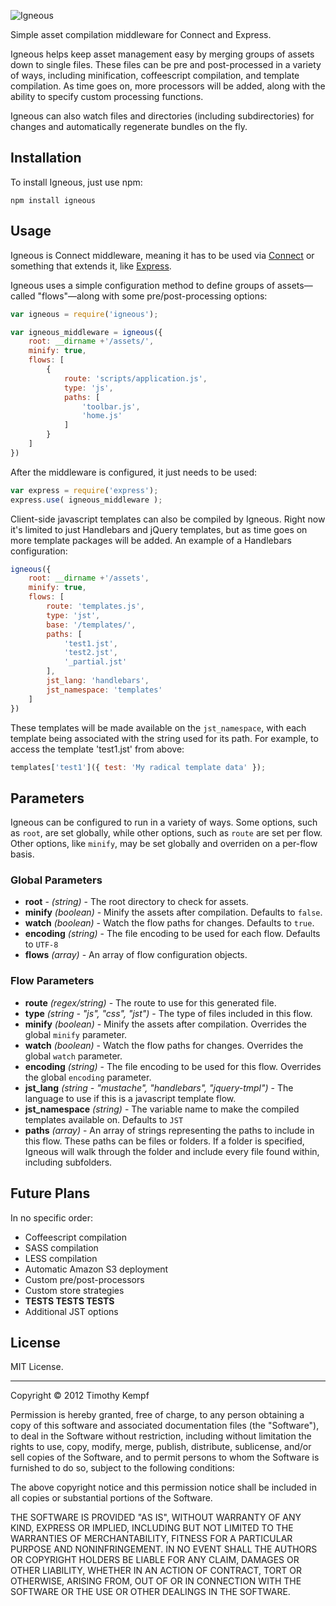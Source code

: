 ![Igneous](https://s3.amazonaws.com/igneous-site/igneous.png "Igneous")

Simple asset compilation middleware for Connect and Express.

Igneous helps keep asset management easy by merging groups of assets down to single files. These files can be pre and post-processed in a variety of ways, including minification, coffeescript compilation, and template compilation. As time goes on, more processors will be added, along with the ability to specify custom processing functions.

Igneous can also watch files and directories (including subdirectories) for changes and automatically regenerate bundles on the fly.

## Installation

To install Igneous, just use npm:

```
npm install igneous
```

## Usage

Igneous is Connect middleware, meaning it has to be used via [Connect](https://github.com/senchalabs/connect) or something that extends it, like [Express](http://expressjs.com/).

Igneous uses a simple configuration method to define groups of assets—called "flows"—along with some pre/post-processing options:

```javascript
var igneous = require('igneous');

var igneous_middleware = igneous({
	root: __dirname +'/assets/',
	minify: true,
	flows: [
		{
			route: 'scripts/application.js',
			type: 'js',
			paths: [
				'toolbar.js',
				'home.js'
			]
		}
	]
})
```

After the middleware is configured, it just needs to be used:

```javascript
var express = require('express');
express.use( igneous_middleware );
```

Client-side javascript templates can also be compiled by Igneous. Right now it's limited to just Handlebars and jQuery templates, but as time goes on more template packages will be added. An example of a Handlebars configuration:

```javascript
igneous({
	root: __dirname +'/assets',
	minify: true,
	flows: [
		route: 'templates.js',
		type: 'jst',
		base: '/templates/',
		paths: [
			'test1.jst',
			'test2.jst',
			'_partial.jst'
		],
		jst_lang: 'handlebars',
		jst_namespace: 'templates'
	]
})
```

These templates will be made available on the `jst_namespace`, with each template being associated with the string used for its path. For example, to access the template 'test1.jst' from above:

```javascript
templates['test1']({ test: 'My radical template data' });
```

## Parameters

Igneous can be configured to run in a variety of ways. Some options, such as `root`, are set globally, while other options, such as `route` are set per flow. Other options, like `minify`, may be set globally and overriden on a per-flow basis.

### Global Parameters

- **root** - *(string)* - The root directory to check for assets.
- **minify** *(boolean)* - Minify the assets after compilation. Defaults to `false`.
- **watch** *(boolean)* - Watch the flow paths for changes. Defaults to `true`.
- **encoding** *(string)* - The file encoding to be used for each flow. Defaults to `UTF-8`
- **flows** *(array)* - An array of flow configuration objects.

### Flow Parameters

- **route** *(regex/string)* - The route to use for this generated file.
- **type** *(string - "js", "css", "jst")* - The type of files included in this flow.
- **minify** *(boolean)* - Minify the assets after compilation. Overrides the global `minify` parameter.
- **watch** *(boolean)* - Watch the flow paths for changes. Overrides the global `watch` parameter.
- **encoding** *(string)* - The file encoding to be used for this flow. Overrides the global `encoding` parameter.
- **jst_lang** *(string - "mustache", "handlebars", "jquery-tmpl")* - The language to use if this is a javascript template flow.
- **jst_namespace** *(string)* - The variable name to make the compiled templates available on. Defaults to `JST`
- **paths** *(array)* - An array of strings representing the paths to include in this flow. These paths can be files or folders. If a folder is specified, Igneous will walk through the folder and include every file found within, including subfolders.

## Future Plans

In no specific order:

- Coffeescript compilation
- SASS compilation
- LESS compilation
- Automatic Amazon S3 deployment
- Custom pre/post-processors
- Custom store strategies
- **TESTS TESTS TESTS**
- Additional JST options

## License

MIT License.

----------

Copyright © 2012 Timothy Kempf

Permission is hereby granted, free of charge, to any person obtaining a copy of this software and associated documentation files (the "Software"), to deal in the Software without restriction, including without limitation the rights to use, copy, modify, merge, publish, distribute, sublicense, and/or sell copies of the Software, and to permit persons to whom the Software is furnished to do so, subject to the following conditions:

The above copyright notice and this permission notice shall be included in all copies or substantial portions of the Software.

THE SOFTWARE IS PROVIDED "AS IS", WITHOUT WARRANTY OF ANY KIND, EXPRESS OR IMPLIED, INCLUDING BUT NOT LIMITED TO THE WARRANTIES OF MERCHANTABILITY, FITNESS FOR A PARTICULAR PURPOSE AND NONINFRINGEMENT. IN NO EVENT SHALL THE AUTHORS OR COPYRIGHT HOLDERS BE LIABLE FOR ANY CLAIM, DAMAGES OR OTHER LIABILITY, WHETHER IN AN ACTION OF CONTRACT, TORT OR OTHERWISE, ARISING FROM, OUT OF OR IN CONNECTION WITH THE SOFTWARE OR THE USE OR OTHER DEALINGS IN THE SOFTWARE.
